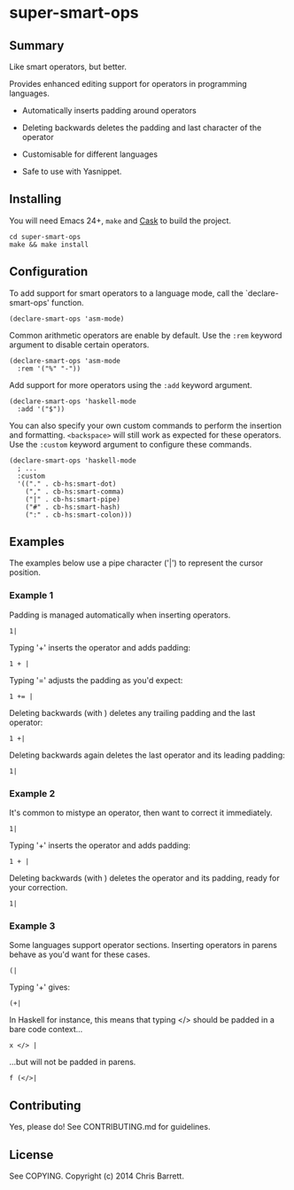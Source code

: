 # super-smart-ops

## Summary

Like smart operators, but better.

Provides enhanced editing support for operators in programming languages.

- Automatically inserts padding around operators

- Deleting backwards deletes the padding and last character of the operator

- Customisable for different languages

- Safe to use with Yasnippet.

## Installing

You will need Emacs 24+, `make` and [Cask](https://github.com/cask/cask) to
build the project.

    cd super-smart-ops
    make && make install

## Configuration

To add support for smart operators to a language mode, call the
`declare-smart-ops' function.

    (declare-smart-ops 'asm-mode)

Common arithmetic operators are enable by default. Use the `:rem` keyword
argument to disable certain operators.

    (declare-smart-ops 'asm-mode
      :rem '("%" "-"))

Add support for more operators using the `:add` keyword argument.

    (declare-smart-ops 'haskell-mode
      :add '("$"))

You can also specify your own custom commands to perform the insertion and
formatting. `<backspace>` will still work as expected for these operators. Use
the `:custom` keyword argument to configure these commands.

    (declare-smart-ops 'haskell-mode
      ; ...
      :custom
      '(("." . cb-hs:smart-dot)
        ("," . cb-hs:smart-comma)
        ("|" . cb-hs:smart-pipe)
        ("#" . cb-hs:smart-hash)
        (":" . cb-hs:smart-colon)))


## Examples

The examples below use a pipe character ('|') to represent the cursor position.


### Example 1

Padding is managed automatically when inserting operators.

    1|

Typing '+' inserts the operator and adds padding:

    1 + |

Typing '=' adjusts the padding as you'd expect:

    1 += |

Deleting backwards (with <backspace>) deletes any trailing padding and the
last operator:

    1 +|

Deleting backwards again deletes the last operator and its leading padding:

    1|


### Example 2

It's common to mistype an operator, then want to correct it immediately.

    1|

Typing '+' inserts the operator and adds padding:

    1 + |

Deleting backwards (with <backspace>) deletes the operator and its padding,
ready for your correction.

    1|


### Example 3

Some languages support operator sections. Inserting operators in parens
behave as you'd want for these cases.

    (|

Typing '+' gives:

    (+|

In Haskell for instance, this means that typing </> should be padded in a
bare code context...

    x </> |

...but will not be padded in parens.

    f (</>|


## Contributing

Yes, please do! See CONTRIBUTING.md for guidelines.

## License

See COPYING. Copyright (c) 2014 Chris Barrett.
